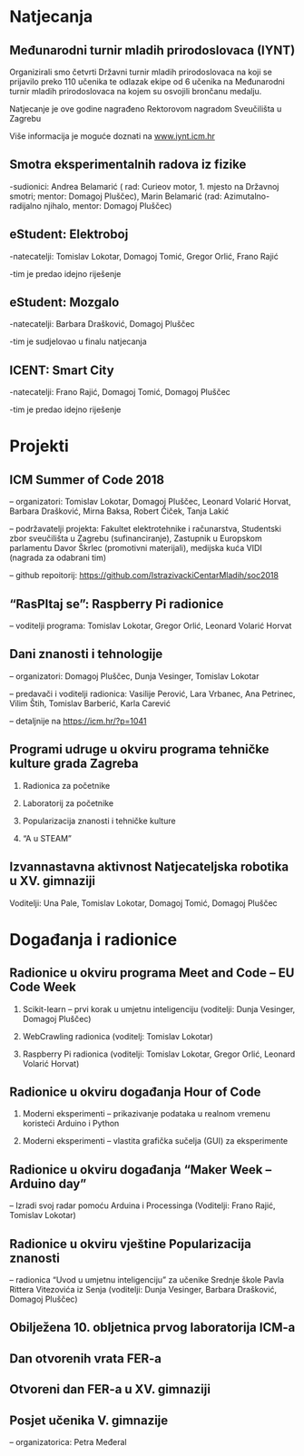 # Natjecanja
## Međunarodni turnir mladih prirodoslovaca (IYNT)
Organizirali smo četvrti Državni turnir mladih prirodoslovaca na koji se prijavilo preko 110 učenika te odlazak ekipe od 6 učenika na Međunarodni turnir mladih prirodoslovaca na kojem su osvojili brončanu medalju.

Natjecanje je ove godine nagrađeno Rektorovom nagradom Sveučilišta u Zagrebu

Više informacija je moguće doznati na www.iynt.icm.hr

## Smotra eksperimentalnih radova iz fizike
-sudionici: Andrea Belamarić ( rad: Curieov motor, 1. mjesto na Državnoj smotri; mentor: Domagoj Pluščec), Marin Belamarić (rad: Azimutalno-radijalno njihalo, mentor: Domagoj Pluščec)

## eStudent: Elektroboj
-natecatelji: Tomislav Lokotar, Domagoj Tomić, Gregor Orlić, Frano Rajić

-tim je predao idejno riješenje

## eStudent: Mozgalo
-natecatelji: Barbara Drašković, Domagoj Pluščec

-tim je sudjelovao u finalu natjecanja

## ICENT: Smart City
-natecatelji: Frano Rajić, Domagoj Tomić, Domagoj Pluščec

-tim je predao idejno riješenje

# Projekti
## ICM Summer of Code 2018
 – organizatori: Tomislav Lokotar, Domagoj Pluščec, Leonard Volarić Horvat, Barbara Drašković, Mirna Baksa, Robert Čiček, Tanja Lakić

– podržavatelji projekta: Fakultet elektrotehnike i računarstva, Studentski zbor sveučilišta u Zagrebu (sufinanciranje), Zastupnik u Europskom parlamentu Davor Škrlec (promotivni materijali), medijska kuća VIDI (nagrada za odabrani tim)

– github repoitorij: https://github.com/IstrazivackiCentarMladih/soc2018

## “RasPItaj se”: Raspberry Pi radionice
– voditelji programa: Tomislav Lokotar, Gregor Orlić, Leonard Volarić Horvat

## Dani znanosti i tehnologije
– organizatori: Domagoj Pluščec, Dunja Vesinger, Tomislav Lokotar

– predavači i voditelji radionica: Vasilije Perović, Lara Vrbanec, Ana Petrinec, Vilim Štih, Tomislav Barberić, Karla Carević

– detaljnije na https://icm.hr/?p=1041

## Programi udruge u okviru programa tehničke kulture grada Zagreba
1. Radionica za početnike

2. Laboratorij za početnike

3. Popularizacija znanosti i tehničke kulture

4. “A u STEAM”

## Izvannastavna aktivnost Natjecateljska robotika u XV. gimnaziji
Voditelji: Una Pale, Tomislav Lokotar, Domagoj Tomić, Domagoj Pluščec

# Događanja i radionice
## Radionice u okviru programa Meet and Code – EU Code Week
1. Scikit-learn – prvi korak u umjetnu inteligenciju (voditelji: Dunja Vesinger, Domagoj Pluščec)

2. WebCrawling radionica (voditelj: Tomislav Lokotar)

3. Raspberry Pi radionica (voditelji: Tomislav Lokotar, Gregor Orlić, Leonard Volarić Horvat)

## Radionice u okviru događanja Hour of Code
1. Moderni eksperimenti – prikazivanje podataka u realnom vremenu koristeći Arduino i Python

2. Moderni eksperimenti – vlastita grafička sučelja (GUI) za eksperimente

## Radionice u okviru događanja “Maker Week – Arduino day”
– Izradi svoj radar pomoću Arduina i Processinga (Voditelji: Frano Rajić, Tomislav Lokotar)

## Radionice u okviru vještine Popularizacija znanosti
– radionica “Uvod u umjetnu inteligenciju” za učenike Srednje škole Pavla Rittera Vitezovića iz Senja (voditelji: Dunja Vesinger, Barbara Drašković, Domagoj Pluščec)

## Obilježena 10. obljetnica prvog laboratorija ICM-a
## Dan otvorenih vrata FER-a
## Otvoreni dan FER-a u XV. gimnaziji
## Posjet učenika V. gimnazije
– organizatorica: Petra Međeral